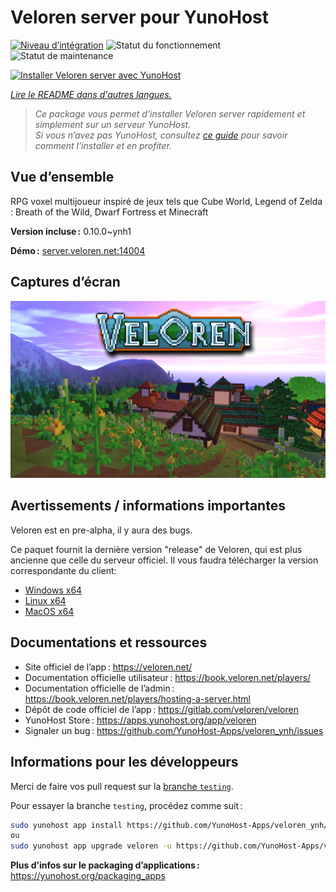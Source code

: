 <!--
Nota bene : ce README est automatiquement généré par <https://github.com/YunoHost/apps/tree/master/tools/readme_generator>
Il NE doit PAS être modifié à la main.
-->

# Veloren server pour YunoHost

[![Niveau d’intégration](https://dash.yunohost.org/integration/veloren.svg)](https://dash.yunohost.org/appci/app/veloren) ![Statut du fonctionnement](https://ci-apps.yunohost.org/ci/badges/veloren.status.svg) ![Statut de maintenance](https://ci-apps.yunohost.org/ci/badges/veloren.maintain.svg)

[![Installer Veloren server avec YunoHost](https://install-app.yunohost.org/install-with-yunohost.svg)](https://install-app.yunohost.org/?app=veloren)

*[Lire le README dans d'autres langues.](./ALL_README.md)*

> *Ce package vous permet d’installer Veloren server rapidement et simplement sur un serveur YunoHost.*  
> *Si vous n’avez pas YunoHost, consultez [ce guide](https://yunohost.org/install) pour savoir comment l’installer et en profiter.*

## Vue d’ensemble

RPG voxel multijoueur inspiré de jeux tels que Cube World, Legend of Zelda : Breath of the Wild, Dwarf Fortress et Minecraft

**Version incluse :** 0.10.0~ynh1

**Démo :** <server.veloren.net:14004>

## Captures d’écran

![Capture d’écran de Veloren server](./doc/screenshots/veloren.png)

## Avertissements / informations importantes

Veloren est en pre-alpha, il y aura des bugs.

Ce paquet fournit la dernière version "release" de Veloren, qui est plus ancienne que celle du serveur officiel. Il vous faudra télécharger la version correspondante du client:
 * [Windows x64](https://gitlab.com/veloren/veloren/-/jobs/artifacts/v0.10.0/download?job=windows)
 * [Linux x64](https://gitlab.com/veloren/veloren/-/jobs/artifacts/v0.10.0/download?job=linux)
 * [MacOS x64](https://gitlab.com/veloren/veloren/-/jobs/artifacts/v0.10.0/download?job=macos)

## Documentations et ressources

- Site officiel de l’app : <https://veloren.net/>
- Documentation officielle utilisateur : <https://book.veloren.net/players/>
- Documentation officielle de l’admin : <https://book.veloren.net/players/hosting-a-server.html>
- Dépôt de code officiel de l’app : <https://gitlab.com/veloren/veloren>
- YunoHost Store : <https://apps.yunohost.org/app/veloren>
- Signaler un bug : <https://github.com/YunoHost-Apps/veloren_ynh/issues>

## Informations pour les développeurs

Merci de faire vos pull request sur la [branche `testing`](https://github.com/YunoHost-Apps/veloren_ynh/tree/testing).

Pour essayer la branche `testing`, procédez comme suit :

```bash
sudo yunohost app install https://github.com/YunoHost-Apps/veloren_ynh/tree/testing --debug
ou
sudo yunohost app upgrade veloren -u https://github.com/YunoHost-Apps/veloren_ynh/tree/testing --debug
```

**Plus d’infos sur le packaging d’applications :** <https://yunohost.org/packaging_apps>
